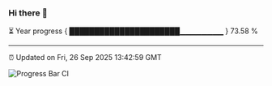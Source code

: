### Hi there 👋

⏳ Year progress { ██████████████████████▁▁▁▁▁▁▁▁ } 73.58 %

---

⏰ Updated on Fri, 26 Sep 2025 13:42:59 GMT

![Progress Bar CI](https://github.com/IshwaranRudhara/GIT-ACTION/workflows/Progress%20Bar%20CI/badge.svg)
